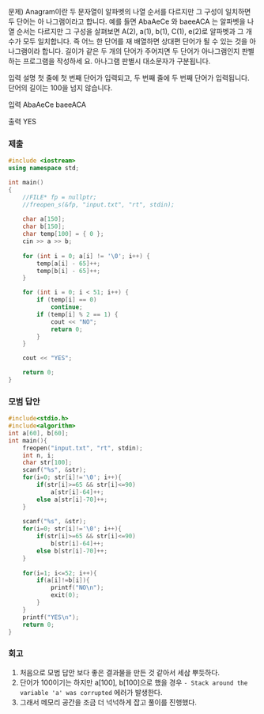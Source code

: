 문제)
Anagram이란 두 문자열이 알파벳의 나열 순서를 다르지만 그 구성이 일치하면 두 단어는 아
나그램이라고 합니다.
예를 들면 AbaAeCe 와 baeeACA 는 알파벳을 나열 순서는 다르지만 그 구성을 살펴보면
A(2), a(1), b(1), C(1), e(2)로 알파벳과 그 개수가 모두 일치합니다. 즉 어느 한 단어를 재
배열하면 상대편 단어가 될 수 있는 것을 아나그램이라 합니다.
길이가 같은 두 개의 단어가 주어지면 두 단어가 아나그램인지 판별하는 프로그램을 작성하세
요. 아나그램 판별시 대소문자가 구분됩니다.

입력 설명
첫 줄에 첫 번째 단어가 입력되고, 두 번째 줄에 두 번째 단어가 입력됩니다.
단어의 길이는 100을 넘지 않습니다. 

입력
AbaAeCe
baeeACA

출력
YES

### 제출

``` Cpp
#include <iostream>
using namespace std;

int main()
{
	//FILE* fp = nullptr;
	//freopen_s(&fp, "input.txt", "rt", stdin);
	
	char a[150];
	char b[150];
	char temp[100] = { 0 };
	cin >> a >> b;
	
	for (int i = 0; a[i] != '\0'; i++) {
		temp[a[i] - 65]++;
		temp[b[i] - 65]++;
	}

	for (int i = 0; i < 51; i++) {
		if (temp[i] == 0)
			continue;
		if (temp[i] % 2 == 1) {
			cout << "NO";
			return 0;
		}
	}

	cout << "YES";

	return 0;
}
```

### 모범 답안

``` Cpp
#include<stdio.h>
#include<algorithm>
int a[60], b[60];
int main(){
	freopen("input.txt", "rt", stdin);
	int n, i;
	char str[100];
	scanf("%s", &str);
	for(i=0; str[i]!='\0'; i++){
		if(str[i]>=65 && str[i]<=90)
			a[str[i]-64]++;
		else a[str[i]-70]++;
	}
	
	scanf("%s", &str);
	for(i=0; str[i]!='\0'; i++){
		if(str[i]>=65 && str[i]<=90)
			b[str[i]-64]++;
		else b[str[i]-70]++;
	}
	
	for(i=1; i<=52; i++){
		if(a[i]!=b[i]){
			printf("NO\n");
			exit(0);
		}
	}
	printf("YES\n");	
	return 0;
}
```

### 회고

1. 처음으로 모범 답안 보다 좋은 결과물을 만든 것 같아서 세삼 뿌듯하다.
2. 단어가 100이기는 하지만 a[100], b[100]으로 했을 경우 `- Stack around the variable 'a' was corrupted` 에러가 발생한다.
3. 그래서 메모리 공간을 조금 더 넉넉하게 잡고 풀이를 진행했다.